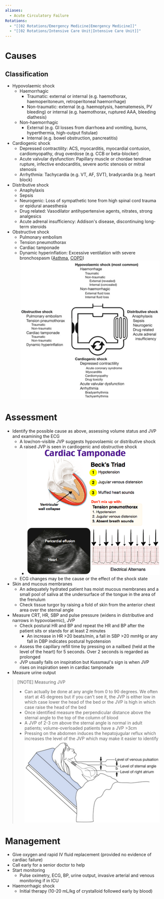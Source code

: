 ```yaml
---
aliases:
  - Acute Circulatory Failure
Rotations:
  - "[[02 Rotations/Emergency Medicine|Emergency Medicine]]"
  - "[[02 Rotations/Intensive Care Unit|Intensive Care Unit]]"
---
```

# Causes
## Classification
- Hypovolaemic shock
	- Haemorrhagic
		- Traumatic: external or internal (e.g. haemothorax, haemoperitoneum, retroperitoneal haemorrhage)
		- Non-traumatic: external (e.g. haemoptysis, haematemesis, PV bleeding) or internal (e.g. haemothorax, ruptured AAA, bleeding diathesis)
	- Non-haemorrhagic
		- External (e.g. GI losses from diarrhoea and vomiting, burns, hyperthermia, high-output fistulae)
		- Internal (e.g. bowel obstruction, pancreatitis)
- Cardiogenic shock
	- Depressed contractility: ACS, myocarditis, myocardial contusion, cardiomyopathy, drug overdose (e.g. CCB or beta-blocker)
	- Acute valvular dysfunction: Papillary muscle or chordae tendinae rupture, infective endocarditis, severe aortic stenosis or mitral stenosis
	- Arrhythmia: Tachycardia (e.g. VT, AF, SVT), bradycardia (e.g. heart block)
- Distributive shock
	- Anaphylaxis
	- Sepsis
	- Neurogenic: Loss of sympathetic tone from high spinal cord trauma or epidural anaesthesia
	- Drug related: Vasodilator antihypertensive agents, nitrates, strong analgesics
	- Acute adrenal insufficiency: Addison's disease, discontinuing long-term steroids
- Obstructive shock
	- Pulmonary embolism
	- Tension pneumothorax
	- Cardiac tamponade
	- Dynamic hyperinflation: Excessive ventilation with severe bronchospasm ([Asthma](01%20Disciplines/Respiratory/Conditions/Asthma.md), [COPD](01%20Disciplines/Respiratory/Conditions/COPD.md))
![](Attachments/Pasted%20image%2020241216122047.png)
# Assessment
- Identify the possible cause as above, assessing volume status and JVP and examining the ECG
	- A low/non-visible JVP suggests hypovolaemic or distributive shock
	- A raised JVP is seen in cardiogenic and obstructive shock
		- ![](Attachments/Pasted%20image%2020241216142430.png)
	- ECG changes may be the cause or the effect of the shock state
- Skin and mucous membranes
	- An adequately hydrated patient has moist mucous membranes and a small pool of saliva at the undersurface of the tongue in the area of the frenulum
	- Check tissue turgor by raising a fold of skin from the anterior chest area over the sternal angle
- Measure CRT, HR, SBP and pulse pressure (widens in distributive and narrows in hypovolaemic), JVP
	- Check postural HR and BP and repeat the HR and BP after the patient sits or stands for at least 2 minutes
		- An increase in HR >20 beats/min, a fall in SBP >20 mmHg or any fall in DBP indicates postural hypotension
	- Assess the capillary refill time by pressing on a nailbed (held at the level of the heart) for 5 seconds. Over 2 seconds is regarded as prolonged
	- JVP usually falls on inspiration but Kussmaul's sign is when JVP rises on inspiration seen in cardiac tamponade
- Measure urine output
 > [!NOTE] Measuring JVP
> - Can actually be done at any angle from 0 to 90 degrees. We often start at 45 degrees but if you can't see it, the JVP is either low in which case lower the head of the bed or the JVP is high in which case raise the head of the bed
> - Once identified measure the perpendicular distance above the sternal angle to the top of the column of blood
> - A JVP of 2-3 cm above the sternal angle is normal in adult patients; volume-overloaded patients have a JVP >3cm
> - Pressing on the abdomen induces the hepatojugular reflux which increases the level of the JVP which may make it easier to identify
> ![](Attachments/Pasted%20image%2020241216160849.png)
# Management
- Give oxygen and rapid IV fluid replacement (provided no evidence of cardiac failure)
- Call early for a senior doctor to help
- Start monitoring
	- Pulse oximetry, ECG, BP, urine output, invasive arterial and venous monitoring if in ICU
- Haemorrhagic shock
	- Initial therapy (10-20 mL/kg of crystalloid followed early by blood)